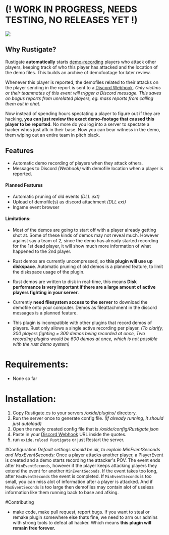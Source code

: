# (! WORK IN PROGRESS, NEEDS TESTING, NO RELEASES YET !)

 ![](https://img.shields.io/github/release/Rustigate/editor.md.svg) 
## Why Rustigate?
Rustigate **automatically** starts [demo-recording](http://https://wiki.facepunch.com/rust/Demos "demo-recording") players who attack other players, keeping track of who this player has attacked and the location of the demo files. This builds an archive of demofootage for later review.

Whenever this player is reported, the demofiles related to their attacks on the player sending in the report is sent to a [Discord Webhook](https://support.discord.com/hc/en-us/articles/228383668-Intro-to-Webhooks "Discord Webhook"). 
*Only victims or their teammates of this event will trigger a Discord message. This saves on bogus reports from unrelated players, eg. mass reports from calling them out in chat.*

Now instead of spending hours spectating a player to figure out if they are hacking, **you can just review the exact demo-footage that caused this player to be reported**. No more do you log into a server to spectate a hacker whos just afk in their base. Now you can bear witness in the demo, them wiping out an entire team in pitch black.


## Features
- Automatic demo recording of players when they attack others.
- Messages to Discord *(Webhook)* with demofile location when a player is reported.

#### Planned Features
- Automatic pruning of old events *(DLL ext)*
- Upload of demofile(s) as discord attachment *(DLL ext)*
- Ingame event browser 

#### Limitations:
- Most of the demos are going to start off with a player already getting shot at. Some of these kinds of demos may not reveal much. However against say a team of 2, since the demo has already started recording for the 1st dead player, it will show much more information of what happened to the 2nd player.
- Rust demos are currently uncompressed, so **this plugin will use up diskspace**. Automatic pruning of old demos is a planned feature, to limit the diskspace usage of the plugin.
- Rust demos are written to disk in real-time, this means **Disk performance is very important if there are a large amount of active players fighting in your server**.

- Currently **need filesystem access to the server** to download the demofile onto your computer. Demos as fileattachment in the discord messages is a planned feature.

- This plugin is incompatible with other plugins that record demos of players. Rust only allows a single active recording per player. *(To clarify, 300 players fighting = 300 demos being recorded at once, Two recording plugins would be 600 demos at once, which is not possible with the rust demo system)*

# Requirements:
- None so far

# Installation:
1. Copy Rustigate.cs to your servers */oxide/plugins/* directory.
2. Run the server once to generate config file. *(If already running, it should just autoload)*
3. Open the newly created config file that is */oxide/config/Rustigate.json*
4. Paste in your [Discord Webhook](https://support.discord.com/hc/en-us/articles/228383668-Intro-to-Webhooks "Discord Webhook") URL inside the quotes.
5. run `oxide.reload Rustigate` or just Restart the server.

#Configuration
*Default settings should be ok, to explain MinEventSeconds and MaxEventSeconds:*
Once a player attacks another player, a PlayerEvent is created and a demo starts recording the attacker's POV. The event ends after `MinEventSeconds`, however if the player keeps attacking players they extend the event for another `MinEventSeconds`. If the event takes too long, after `MaxEventSeconds` the event is completed. 
If `MinEventSeconds` is too small, you can miss alot of information after a player is attacked. And if `MaxEventSeconds` is too large then demofiles may contain alot of useless information like them running back to base and afking.

#Contributing
- make code, make pull request, report bugs. If you want to steal or remake plugin somewhere else thats fine, we need to arm our admins with strong tools to defeat all hacker. Which means **this plugin will remain free forever.**